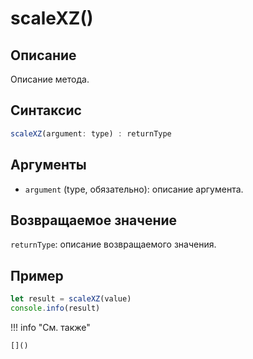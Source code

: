 # scaleXZ()

## Описание
Описание метода.

## Синтаксис
```javascript
scaleXZ(argument: type) : returnType
```

## Аргументы
- `argument` (type, обязательно): описание аргумента.

## Возвращаемое значение
`returnType`: описание возвращаемого значения.

## Пример
```javascript linenums="1"
let result = scaleXZ(value)
console.info(result)
```

!!! info "См. также"

    []()


